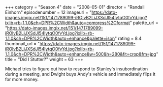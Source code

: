 +++
category = "Season 4"
date = "2008-05-01"
director = "Randall Einhorn"
episodenumber = 12
imageurl = "https://dato-images.imgix.net/151/1471789099-iROlvB2LiJXSdJl54IytqO0fvYd.jpg?ixlib=rb-1.1.0&ch=DPR%2CWidth&auto=compress%2Cformat"
palette_url = "https://dato-images.imgix.net/151/1471789099-iROlvB2LiJXSdJl54IytqO0fvYd.jpg?ixlib=rb-1.1.0&ch=DPR%2CWidth&auto=enhance&palette=json"
rating = 8.4
thumbnail_url = "https://dato-images.imgix.net/151/1471789099-iROlvB2LiJXSdJl54IytqO0fvYd.jpg?ixlib=rb-1.1.0&ch=DPR%2CWidth&auto=enhance&w=500&h=280&fit=crop&fm=jpg"
title = "Did I Stutter?"
weight = 63
+++

Michael tries to figure out how to respond to Stanley's insubordination during a meeting, and Dwight buys Andy's vehicle and immediately flips it for more money.
